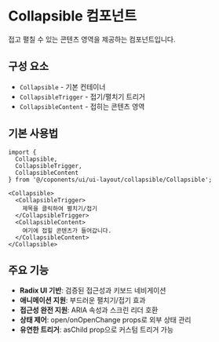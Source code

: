 # Collapsible 컴포넌트

접고 펼칠 수 있는 콘텐츠 영역을 제공하는 컴포넌트입니다.

## 구성 요소

- `Collapsible` - 기본 컨테이너
- `CollapsibleTrigger` - 접기/펼치기 트리거
- `CollapsibleContent` - 접히는 콘텐츠 영역

## 기본 사용법

```tsx
import { 
  Collapsible, 
  CollapsibleTrigger, 
  CollapsibleContent 
} from '@/coponents/ui/ui-layout/collapsible/Collapsible';

<Collapsible>
  <CollapsibleTrigger>
    제목을 클릭하여 펼치기/접기
  </CollapsibleTrigger>
  <CollapsibleContent>
    여기에 접힐 콘텐츠가 들어갑니다.
  </CollapsibleContent>
</Collapsible>
```

## 주요 기능

- **Radix UI 기반**: 검증된 접근성과 키보드 네비게이션
- **애니메이션 지원**: 부드러운 펼치기/접기 효과
- **접근성 완전 지원**: ARIA 속성과 스크린 리더 호환
- **상태 제어**: open/onOpenChange props로 외부 상태 관리
- **유연한 트리거**: asChild prop으로 커스텀 트리거 가능
